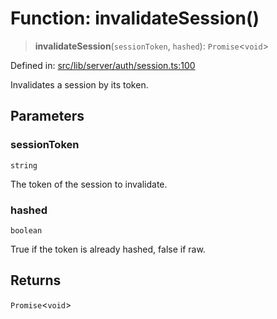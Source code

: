 # Function: invalidateSession()

> **invalidateSession**(`sessionToken`, `hashed`): `Promise`\<`void`\>

Defined in: [src/lib/server/auth/session.ts:100](https://github.com/andrewski04/SvelteKit-Template/blob/f0b9cd97c48d96681ee3ffe7effd53d4bdf784a1/src/lib/server/auth/session.ts#L100)

Invalidates a session by its token.

## Parameters

### sessionToken

`string`

The token of the session to invalidate.

### hashed

`boolean`

True if the token is already hashed, false if raw.

## Returns

`Promise`\<`void`\>
